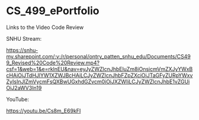 # CS_499_ePortfolio
 
 Links to the Video Code Review 

 SNHU Stream:

 https://snhu-my.sharepoint.com/:v:/r/personal/ontry_patten_snhu_edu/Documents/CS499_Revised%20Code%20Review.mp4?csf=1&web=1&e=rklnEU&nav=eyJyZWZlcnJhbEluZm8iOnsicmVmZXJyYWxBcHAiOiJTdHJlYW1XZWJBcHAiLCJyZWZlcnJhbFZpZXciOiJTaGFyZURpYWxvZyIsInJlZmVycmFsQXBwUGxhdGZvcm0iOiJXZWIiLCJyZWZlcnJhbE1vZGUiOiJ2aWV3In19

 YouTube:

 https://youtu.be/Cs8m_E69kFI
 
